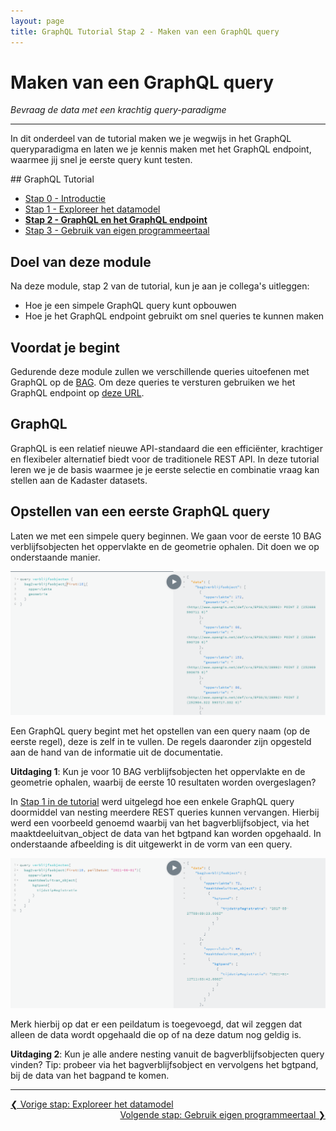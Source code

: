 ```yaml
---
layout: page
title: GraphQL Tutorial Stap 2 - Maken van een GraphQL query
---
```


# Maken van een GraphQL query

*Bevraag de data met een krachtig query-paradigme*

***

In dit onderdeel van de tutorial maken we je wegwijs in het GraphQL queryparadigma en laten we je kennis maken met het GraphQL endpoint, waarmee jij snel je eerste query kunt testen.

<div class="textbox" markdown="1">
## GraphQL Tutorial

- [Stap 0 - Introductie](/developer/graphql/tutorial/0-Introductie)
- [Stap 1 - Exploreer het datamodel](/developer/graphql/tutorial/1-Exploreer-het-datamodel)
- **[Stap 2 - GraphQL en het GraphQL endpoint](/developer/graphql/tutorial/2-graphql-enpoint)**
- [Stap 3 - Gebruik van eigen programmeertaal](/developer/graphql/tutorial/3-Gebruik-eigen-programmeertaal)

</div>

## Doel van deze module

Na deze module, stap 2 van de tutorial, kun je aan je collega's uitleggen:

- Hoe je een simpele GraphQL query kunt opbouwen
- Hoe je het GraphQL endpoint gebruikt om snel queries te kunnen maken

## Voordat je begint

Gedurende deze module zullen we verschillende queries uitoefenen met GraphQL op de [BAG](https://bag2.basisregistraties.overheid.nl/). Om deze queries te versturen gebruiken we het GraphQL endpoint op [deze URL](https://labs.kadaster.nl/haalcentraalanalyse).

## GraphQL

GraphQL is een relatief nieuwe API-standaard die een efficiënter, krachtiger en flexibeler alternatief biedt voor de traditionele REST API. In deze tutorial leren we je de basis waarmee je je eerste selectie en combinatie vraag kan stellen aan de Kadaster datasets.

## Opstellen van een eerste GraphQL query

Laten we met een simpele query beginnen. We gaan voor de eerste 10 BAG verblijfsobjecten het oppervlakte en de geometrie ophalen. Dit doen we op onderstaande manier.

![Developer Index](/assets/images/graphql_endpoint4.png)

Een GraphQL query begint met het opstellen van een query naam (op de eerste regel), deze is zelf in te vullen. De regels daaronder zijn opgesteld aan de hand van de informatie uit de documentatie.

<div class="textbox" markdown="2">
    <b>Uitdaging 1</b>: Kun je voor 10 BAG verblijfsobjecten het oppervlakte en de geometrie ophalen, waarbij de eerste 10 resultaten worden overgeslagen?
</div>

In [Stap 1 in de tutorial](/developer/graphql/tutorial/1-Exploreer-het-datamodel) werd uitgelegd hoe een enkele GraphQL query doormiddel van nesting meerdere REST queries kunnen vervangen. Hierbij werd een voorbeeld genoemd waarbij van het bagverblijfsobject, via het maaktdeeluitvan_object de data van het bgtpand kan worden opgehaald. In onderstaande afbeelding is dit uitgewerkt in de vorm van een query.

![Developer Index](/assets/images/graphql_endpoint5.png)

Merk hierbij op dat er een peildatum is toegevoegd, dat wil zeggen dat alleen de data wordt opgehaald die op of na deze datum nog geldig is.

<div class="textbox" markdown="2">
    <b>Uitdaging 2</b>: Kun je alle andere nesting vanuit de bagverblijfsobjecten query vinden? Tip: probeer via het bagverblijfsobject en vervolgens het bgtpand, bij de data van het bagpand te komen.
</div>

***

<div style="text-align: left">
    <a href="/developer/graphql/tutorial/1-Exploreer-het-datamodel">
        &#10094; Vorige stap: Exploreer het datamodel
    </a>
</div>
<div style="text-align: right">
    <a href="/developer/graphql/tutorial/3-Gebruik-eigen-programmeertaal">
        Volgende stap: Gebruik eigen programmeertaal &#10095;
    </a>
</div>
